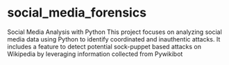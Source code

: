 # social_media_forensics
Social Media Analysis with Python  This project focuses on analyzing social media data using Python to identify coordinated and inauthentic attacks. It includes a feature to detect potential sock-puppet based attacks on Wikipedia by leveraging information collected from Pywikibot
